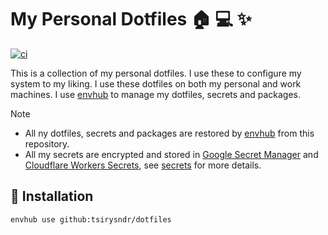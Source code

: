 # My Personal Dotfiles 🏠 💻 ✨

[![ci](https://github.com/tsirysndr/dotfiles/actions/workflows/ci.yml/badge.svg)](https://github.com/tsirysndr/dotfiles/actions/workflows/ci.yml)

This is a collection of my personal dotfiles. I use these to configure my system to my liking. I use these dotfiles on both my personal and work machines. I use [envhub](https://github.com/tsirysndr/envhub) to manage my dotfiles, secrets and packages.

> [!NOTE]
> * All ny dotfiles, secrets and packages are restored by [envhub](https://github.com/tsirysndr/envhub) from this repository.
> * All my secrets are encrypted and stored in [Google Secret Manager](https://cloud.google.com/secret-manager) and  [Cloudflare Workers Secrets](https://developers.cloudflare.com/workers/configuration/secrets/), see [secrets](https://github.com/tsirysndr/secrets) for more details.

## 🚚 Installation

```sh
envhub use github:tsirysndr/dotfiles
```
